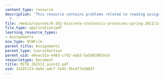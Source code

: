 ```yaml
---
content_type: resource
description: 'This resource contains problems related to reading assignments: chapter
  7. '
file: /media/courses/6-262-discrete-stochastic-processes-spring-2011/1d1071239a9ca4c77e453bc477e58037_MIT6_262S11_assn12.pdf
file_type: application/pdf
learning_resource_types:
- Assignments
ocw_type: OCWFile
parent_title: Assignments
parent_type: CourseSection
parent_uid: e6eac52a-e463-cfd2-eab3-5a5db3902ecb
resourcetype: Document
title: MIT6_262S11_assn12.pdf
uid: 1d107123-9a9c-a4c7-7e45-3bc477e58037
---
```


